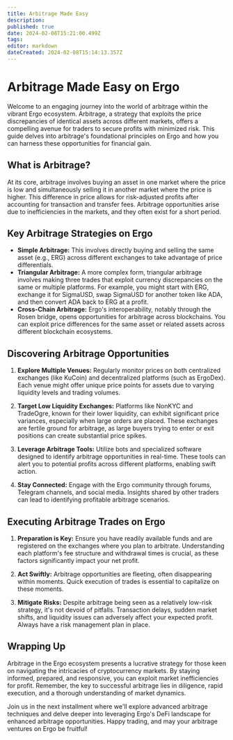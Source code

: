 ```yaml
---
title: Arbitrage Made Easy
description: 
published: true
date: 2024-02-08T15:21:00.499Z
tags: 
editor: markdown
dateCreated: 2024-02-08T15:14:13.357Z
---
```


# Arbitrage Made Easy on Ergo

Welcome to an engaging journey into the world of arbitrage within the vibrant Ergo ecosystem. Arbitrage, a strategy that exploits the price discrepancies of identical assets across different markets, offers a compelling avenue for traders to secure profits with minimized risk. This guide delves into arbitrage's foundational principles on Ergo and how you can harness these opportunities for financial gain.

## What is Arbitrage?

At its core, arbitrage involves buying an asset in one market where the price is low and simultaneously selling it in another market where the price is higher. This difference in price allows for risk-adjusted profits after accounting for transaction and transfer fees. Arbitrage opportunities arise due to inefficiencies in the markets, and they often exist for a short period.

## Key Arbitrage Strategies on Ergo

- **Simple Arbitrage:** This involves directly buying and selling the same asset (e.g., ERG) across different exchanges to take advantage of price differentials.
- **Triangular Arbitrage:** A more complex form, triangular arbitrage involves making three trades that exploit currency discrepancies on the same or multiple platforms. For example, you might start with ERG, exchange it for SigmaUSD, swap SigmaUSD for another token like ADA, and then convert ADA back to ERG at a profit.
- **Cross-Chain Arbitrage:** Ergo's interoperability, notably through the Rosen bridge, opens opportunities for arbitrage across blockchains. You can exploit price differences for the same asset or related assets across different blockchain ecosystems.

## Discovering Arbitrage Opportunities

1. **Explore Multiple Venues:** Regularly monitor prices on both centralized exchanges (like KuCoin) and decentralized platforms (such as ErgoDex). Each venue might offer unique price points for assets due to varying liquidity levels and trading volumes.

2. **Target Low Liquidity Exchanges:** Platforms like NonKYC and TradeOgre, known for their lower liquidity, can exhibit significant price variances, especially when large orders are placed. These exchanges are fertile ground for arbitrage, as large buyers trying to enter or exit positions can create substantial price spikes.

3. **Leverage Arbitrage Tools:** Utilize bots and specialized software designed to identify arbitrage opportunities in real-time. These tools can alert you to potential profits across different platforms, enabling swift action.

4. **Stay Connected:** Engage with the Ergo community through forums, Telegram channels, and social media. Insights shared by other traders can lead to identifying profitable arbitrage scenarios.

## Executing Arbitrage Trades on Ergo

1. **Preparation is Key:** Ensure you have readily available funds and are registered on the exchanges where you plan to arbitrate. Understanding each platform's fee structure and withdrawal times is crucial, as these factors significantly impact your net profit.

2. **Act Swiftly:** Arbitrage opportunities are fleeting, often disappearing within moments. Quick execution of trades is essential to capitalize on these moments.

3. **Mitigate Risks:** Despite arbitrage being seen as a relatively low-risk strategy, it's not devoid of pitfalls. Transaction delays, sudden market shifts, and liquidity issues can adversely affect your expected profit. Always have a risk management plan in place.

## Wrapping Up

Arbitrage in the Ergo ecosystem presents a lucrative strategy for those keen on navigating the intricacies of cryptocurrency markets. By staying informed, prepared, and responsive, you can exploit market inefficiencies for profit. Remember, the key to successful arbitrage lies in diligence, rapid execution, and a thorough understanding of market dynamics.

Join us in the next installment where we'll explore advanced arbitrage techniques and delve deeper into leveraging Ergo's DeFi landscape for enhanced arbitrage opportunities. Happy trading, and may your arbitrage ventures on Ergo be fruitful!